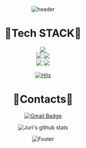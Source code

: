 <div align=center>

![header](https://capsule-render.vercel.app/api?type=waving&height=300&text=HEUIYUN&desc=Back-end%20Developer&animation=twinkling&fontSize=45&descSize=25&color=gradient&customColorList=1,1,1,1,10,10,27,27,27,28)

</div>

<div align=center><h1>🔧Tech STACK🔩</h1></div>
<div align=center> 
  <img src="https://img.shields.io/badge/java-007396?style=for-the-badge&logo=java&logoColor=white"> 
  <br>
   <img src="https://img.shields.io/badge/mysql-4479A1?style=for-the-badge&logo=mysql&logoColor=white"> 
    <img src="https://img.shields.io/badge/spring boot-6DB33F?style=for-the-badge&logo=spring&logoColor=white">
  <br>
   <img src="https://img.shields.io/badge/github-181717?style=for-the-badge&logo=github&logoColor=white">
  <img src="https://img.shields.io/badge/git-F05032?style=for-the-badge&logo=git&logoColor=white">
  <br>
</div>

<div align=center>
  
[![Hits](https://hits.seeyoufarm.com/api/count/incr/badge.svg?url=https%3A%2F%2Fgithub.com%2Fcm3603&count_bg=%232AA021&title_bg=%23727272&icon=github.svg&icon_color=%23E7E7E7&title=hits&edge_flat=false)](https://hits.seeyoufarm.com)   

</div>

<div align=center><h1>🍒Contacts🍒</h1></div>
<div align=center>
  
[![Gmail Badge](https://img.shields.io/badge/Gmail-d14836?style=flat-square&logo=Gmail&logoColor=white&link=mailto:msk102948@gmail.com)](mailto:siresence@gmail.com)

 
</div>

<div align=center> 
  
![Juri's github stats](https://github-readme-stats.vercel.app/api?username=msk102948&show_icons=true)

![Footer](https://capsule-render.vercel.app/api?type=waving&fontSize=45&text=Thank%20you!&color=gradient&height=200&section=footer)

</div>
